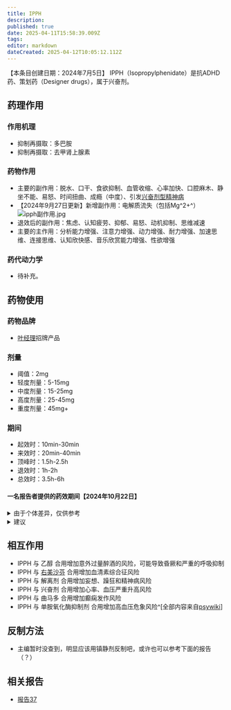 ```yaml
---
title: IPPH
description: 
published: true
date: 2025-04-11T15:58:39.009Z
tags: 
editor: markdown
dateCreated: 2025-04-12T10:05:12.112Z
---
```


【本条目创建日期：2024年7月5日】
IPPH（Isopropylphenidate）是抗ADHD药、策划药（Designer drugs），属于兴奋剂。
## 药理作用
### 作用机理
- 抑制再摄取：多巴胺
- 抑制再摄取：去甲肾上腺素
### 药物作用
- 主要的副作用：脱水、口干、食欲抑制、血管收缩、心率加快、口腔麻木、静坐不能、易怒、时间扭曲、成瘾（中度）、引发[兴奋剂型精神病](https://en.wikipedia.org/wiki/Stimulant_psychosis)
- 【2024年9月27日更新】新增副作用：电解质流失（包括Mg^2+^）![ipph副作用.jpg](/imgs/ipph副作用.jpg)
- 退效后的副作用：焦虑、认知疲劳、抑郁、易怒、动机抑制、思维减速
- 主要的主作用：分析能力增强、注意力增强、动力增强、耐力增强、加速思维、连接思维、认知欣快感、音乐欣赏能力增强、性欲增强
### 药代动力学
- 待补充。
## 药物使用
### 药物品牌
- [叶经理](https://x.com/PaitangOfficial)招牌产品
### 剂量
- 阈值：2mg
- 轻度剂量：5-15mg
- 中度剂量：15-25mg
- 高度剂量：25-45mg
- 重度剂量：45mg+
### 期间
- 起效时：10min-30min
- 来效时：20min-40min
- 顶峰时：1.5h-2.5h
- 退效时：1h-2h
- 总效时：3.5h-6h
#### 一名报告者提供的药效期间【2024年10月22日】
<details>
  <summary>由于个体差异，仅供参考</summary>

- 0.5h：开始逐渐感受到效果
- 1h：起效
- 1.5-2h：药效峰值
- 4-6h：药效逐渐下降
- 6h：进入残效阶段，持续很长。多喝水多补充能量会引起比普通的残效更强一点点的刺激状态
- 14-18h：残效基本消失。感觉耐受越强消失的越快。而且耐受越强，残效也越不明显对睡眠影响更小
</details>
<details>
  <summary>建议</summary>

- 6h：建议少量摄入碳水。大量喝水
- 32h：建议可以补充电解质饮料，电解质水，补充微量元素等。
</details>

## 相互作用
- IPPH 与 乙醇 合用增加意外过量醉酒的风险，可能导致昏厥和严重的呼吸抑制
- IPPH 与 [右美沙芬](/drugs/右美沙芬.md) 合用增加血清素综合征风险
- IPPH 与 解离剂 合用增加妄想、躁狂和精神病风险
- IPPH 与 兴奋剂 合用增加心率、血压严重升高风险
- IPPH 与 曲马多 合用增加癫痫发作风险
- IPPH 与 单胺氧化酶抑制剂 合用增加高血压危象风险^[全部内容来自[psywiki](https://m.psychonautwiki.org/w/index.php?title=Isopropylphenidate)]
## 反制方法
- 主编暂时没查到，明显应该用镇静剂反制吧，或许也可以参考下面的报告（？）
## 相关报告
- [报告37](/report/RP037/)

